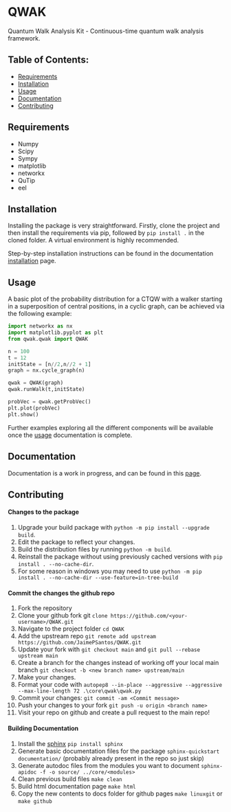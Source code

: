 # QWAK
Quantum Walk Analysis Kit - Continuous-time quantum walk analysis framework.



## Table of Contents:

- [Requirements](#requirements)
- [Installation](#installation)
- [Usage](#usage)
- [Documentation](#documentation)
- [Contributing](#contributing)

## Requirements
- Numpy
- Scipy
- Sympy
- matplotlib
- networkx
- QuTip
- eel

## Installation

Installing the package is very straightforward. Firstly, clone the project and then install the requirements via pip, followed by `pip install .` in the cloned folder. A virtual environment is highly recommended.

Step-by-step installation instructions can be found in the documentation [installation](https://jaimepsantos.github.io/QWAK/installation.html) page.



## Usage
A basic plot of the probability distribution for a CTQW with a walker starting in a superposition of central positions, in a cyclic graph, can be achieved via the following example:
```python
import networkx as nx
import matplotlib.pyplot as plt
from qwak.qwak import QWAK

n = 100
t = 12
initState = [n//2,n//2 + 1]
graph = nx.cycle_graph(n)

qwak = QWAK(graph)
qwak.runWalk(t,initState)

probVec = qwak.getProbVec()
plt.plot(probVec)
plt.show()
```
Further examples exploring all the different components will be available once the [usage](https://jaimepsantos.github.io/QWAK/usage.html) documentation is complete.

## Documentation
Documentation is a work in progress, and can be found in this [page](https://jaimepsantos.github.io/QWAK/).

## Contributing
#### Changes to the package
1. Upgrade your build package with `python -m pip install --upgrade build`.
2. Edit the package to reflect your changes.
3. Build the distribution files by running `python -m build`.
4. Reinstall the package without using previously cached versions with `pip install . --no-cache-dir`.
5. For some reason in windows you may need to use `python -m pip install . --no-cache-dir --use-feature=in-tree-build`

#### Commit the changes the github repo
1. Fork the repository
2. Clone your github fork git ```clone https://github.com/<your-username>/QWAK.git```
3. Navigate to the project folder ```cd QWAK```
4. Add the upstream repo ```git remote add upstream https://github.com/JaimePSantos/QWAK.git```
5. Update your fork with ```git checkout main``` and ```git pull --rebase upstream main```
6. Create a branch for the changes instead of working off your local main branch ```git checkout -b <new branch name> upstream/main```
7. Make your changes.
8. Format your code with ```autopep8 --in-place --aggressive --aggressive --max-line-length 72 .\core\qwak\qwak.py```
9. Commit your changes: ```git commit -am <Commit message>```
10. Push your changes to your fork ```git push -u origin <branch name>```
11. Visit your repo on github and create a pull request to the main repo!

#### Building Documentation
1. Install the [sphinx](https://www.sphinx-doc.org/en/master/) `pip install sphinx`
2. Generate basic documentation files for the package `sphinx-quickstart documentation/` (probably already present in the repo so just skip)
3. Generate autodoc files from the modules you want to document `sphinx-apidoc -f -o source/ ../core/<modules>`
4. Clean previous build files `make clean`
5. Build html documentation page `make html`
6. Copy the new contents to docs folder for github pages `make linuxgit` or `make github`
